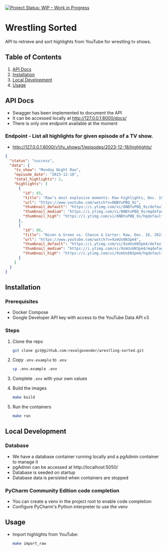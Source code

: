[![Project Status: WIP – Work in Progress](https://img.shields.io/badge/Project%20Status-WIP-yellow.svg)](https://github.com/your-username/your-repo)

# Wrestling Sorted

API to retrieve and sort highlights from YouTube for wrestling tv shows.

## Table of Contents

1. [API Docs](#api-docs)
2. [Installation](#installation)
3. [Local Development](#local-development)
4. [Usage](#usage)

## API Docs

- Swagger has been implemented to document the API
- It can be accessed locally at http://127.0.0.1:8000/docs/
- There is only one endpoint available at the moment

### Endpoint - List all highlights for given episode of a TV show.

- http://127.0.0.1:8000/v1/tv_shows/1/episodes/2023-12-18/highlights/

```json
{
  "status": "success",
  "data": {
    "tv_show": "Monday Night Raw",
    "episode_date": "2023-12-18",
    "total_highlights": 2,
    "highlights": [
      {
        "id": 85,
        "title": "Raw’s most explosive moments: Raw highlights, Dec. 18, 2023",
        "url": "https://www.youtube.com/watch?v=8NBYuPBQ_9s",
        "thumbnail_default": "https://i.ytimg.com/vi/8NBYuPBQ_9s/default.jpg",
        "thumbnail_medium": "https://i.ytimg.com/vi/8NBYuPBQ_9s/mqdefault.jpg",
        "thumbnail_high": "https://i.ytimg.com/vi/8NBYuPBQ_9s/hqdefault.jpg"
      },
      {
        "id": 86,
        "title": "Niven & Green vs. Chance & Carter: Raw, Dec. 18, 2023",
        "url": "https://www.youtube.com/watch?v=9zmUs6N3pm4",
        "thumbnail_default": "https://i.ytimg.com/vi/9zmUs6N3pm4/default.jpg",
        "thumbnail_medium": "https://i.ytimg.com/vi/9zmUs6N3pm4/mqdefault.jpg",
        "thumbnail_high": "https://i.ytimg.com/vi/9zmUs6N3pm4/hqdefault.jpg"
      }
    ]
  }
}
```

## Installation

### Prerequisites

- Docker Compose
- Google Developer API key with access to the YouTube Data API v3

### Steps

1. Clone the repo

    ```bash
    git clone git@github.com:revalgovender/wrestling-sorted.git
    ```
2. Copy `.env.example` to `.env`

    ```bash 
    cp .env.example .env
    ```

3. Complete `.env` with your own values
4. Build the images

    ```bash
    make build
    ```
5. Run the containers

    ```bash
    make run
    ```

## Local Development

### Database

- We have a database container running locally and a pgAdmin container to manage it
- pgAdmin can be accessed at http://localhost:5050/
- Database is seeded on startup
- Database data is persisted when containers are stopped

### PyCharm  Community Edition code completion

- You can create a venv in the project root to enable code completion
- Configure PyCharm's Python interpreter to use the venv

## Usage

- Import highlights from YouTube:

  ```bash
  make import_raw
  ```